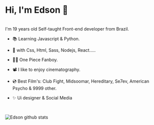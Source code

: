 Hi, I'm Edson :wave:
==============
<br />
I'm 19 years old Self-taught Front-end developer from Brazil.

- 📚 Learning Javascript & Python.

- 🎯 with Css, Html, Sass, Nodejs, React.....

- 🏴‍☠️ One Piece Fanboy.

- 📽 I like to enjoy cinematography.

- 💿 Best Film's: Club Fight, Midsoomar, Hereditary, Se7ev, American Psycho & 9999 other.

- ✨ Ui designer & Social Media 
<br />

![Edson github stats](https://github-readme-stats.vercel.app/api?username=eddev000&show_icons=true&hide_border=true)
<!-- "🎧Listening Now"
[![spotify-github-profile](https://spotify-github-profile.vercel.app/api/view?uid=vjgcapwajna68y8r09jxrsce8&cover_image=true&theme=default&bar_color=c11515&bar_color_cover=false)](https://github.com/kittinan/spotify-github-profile) -->

